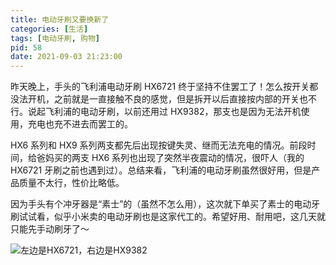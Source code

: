 ```yaml
---
title: 电动牙刷又要换新了
categories: [生活]
tags: [电动牙刷, 购物]
pid: 58
date: 2021-09-03 21:23:00
---
```


昨天晚上，手头的飞利浦电动牙刷 HX6721 终于坚持不住罢工了！怎么按开关都没法开机，之前就是一直接触不良的感觉，但是拆开以后直接按内部的开关也不行。说起飞利浦的电动牙刷，以前还用过 HX9382，那支也是因为无法开机使用，充电也充不进去而罢工的。

HX6 系列和 HX9 系列两支都先后出现按键失灵、继而无法充电的情况。前段时间，给爸妈买的两支 HX6 系列也出现了突然半夜震动的情况，很吓人（我的 HX6721 牙刷之前也遇到过）。总结来看，飞利浦的电动牙刷虽然很好用，但是产品质量不太行，性价比略低。

因为手头有个冲牙器是“素士”的（虽然不怎么用），这次就下单买了素士的电动牙刷试试看，似乎小米卖的电动牙刷也是这家代工的。希望好用、耐用吧，这几天就只能先手动刷牙了～

![左边是HX6721，右边是HX9382](https://cos.pinlyu.com/post/2021/58-toothbrush.webp#500x)